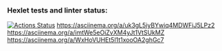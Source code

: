 ### Hexlet tests and linter status:
[![Actions Status](https://github.com/Iliatar/java-project-61/actions/workflows/hexlet-check.yml/badge.svg)](https://github.com/Iliatar/java-project-61/actions)
https://asciinema.org/a/uk3gL5iyBYwiq4MDWFiJ5LPz2
https://asciinema.org/a/imtWe5eOiZvXM4yJt1VtSUkMZ
https://asciinema.org/a/WxHoVUHEt5l1t1xooOA2ghGc7
